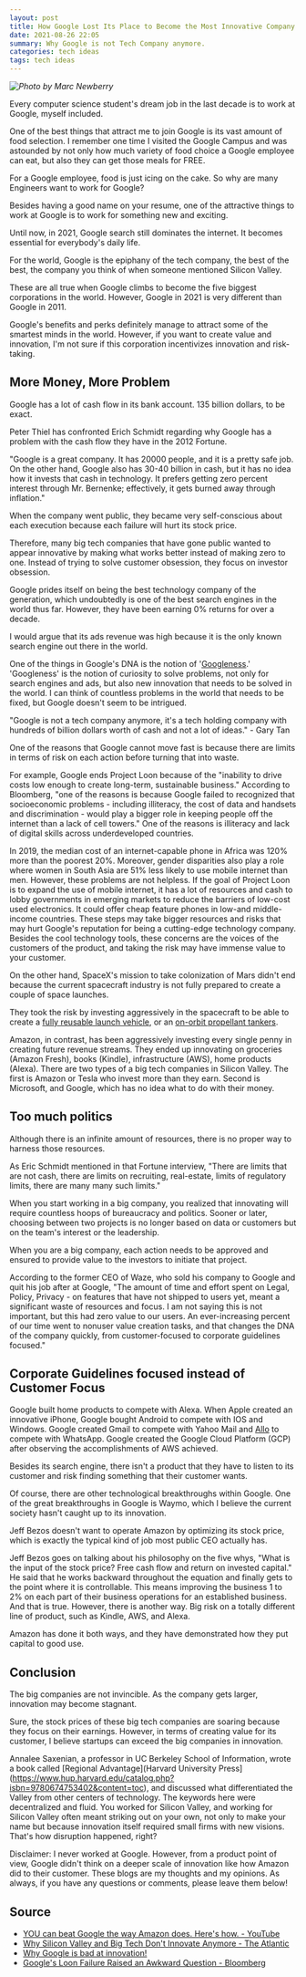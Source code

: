 ```yaml
---
layout: post
title: How Google Lost Its Place to Become the Most Innovative Company
date: 2021-08-26 22:05
summary: Why Google is not Tech Company anymore. 
categories: tech ideas
tags: tech ideas
---
```


_![Photo by Marc Newberry](https://images.unsplash.com/photo-1625768375325-ce6bdd4a2329?ixid=MnwxMjA3fDB8MHxwaG90by1wYWdlfHx8fGVufDB8fHx8&ixlib=rb-1.2.1&auto=format&fit=crop&w=800&q=80)_


Every computer science student's dream job in the last decade is to work at Google, myself included. 

One of the best things that attract me to join Google is its vast amount of food selection. I remember one time I visited the Google Campus and was astounded by not only how much variety of food choice a Google employee can eat, but also they can get those meals for FREE. 

For a Google employee, food is just icing on the cake. So why are many Engineers want to work for Google?

Besides having a good name on your resume, one of the attractive things to work at Google is to work for something new and exciting. 

Until now, in 2021, Google search still dominates the internet. It becomes essential for everybody's daily life. 

For the world, Google is the epiphany of the tech company, the best of the best, the company you think of when someone mentioned Silicon Valley.

These are all true when Google climbs to become the five biggest corporations in the world. However, Google in 2021 is very different than Google in 2011.

Google's benefits and perks definitely manage to attract some of the smartest minds in the world. However, if you want to create value and innovation, I'm not sure if this corporation incentivizes innovation and risk-taking. 

## More Money, More Problem
Google has a lot of cash flow in its bank account. 135 billion dollars, to be exact. 

Peter Thiel has confronted Erich Schmidt regarding why Google has a problem with the cash flow they have in the 2012 Fortune. 

"Google is a great company. It has 20000 people, and it is a pretty safe job. On the other hand, Google also has 30-40 billion in cash, but it has no idea how it invests that cash in technology. It prefers getting zero percent interest through Mr. Bernenke; effectively, it gets burned away through inflation."

When the company went public, they became very self-conscious about each execution because each failure will hurt its stock price.

Therefore, many big tech companies that have gone public wanted to appear innovative by making what works better instead of making zero to one. Instead of trying to solve customer obsession, they focus on investor obsession.

Google prides itself on being the best technology company of the generation, which undoubtedly is one of the best search engines in the world thus far. However, they have been earning 0% returns for over a decade.

I would argue that its ads revenue was high because it is the only known search engine out there in the world.

One of the things in Google's DNA is the notion of '[Googleness](https://meiert.com/en/blog/googliness/).' 'Googleness' is the notion of curiosity to solve problems, not only for search engines and ads, but also new innovation that needs to be solved in the world. I can think of countless problems in the world that needs to be fixed, but Google doesn't seem to be intrigued.

"Google is not a tech company anymore, it's a tech holding company with hundreds of billion dollars worth of cash and not a lot of ideas." - Gary Tan 

One of the reasons that Google cannot move fast is because there are limits in terms of risk on each action before turning that into waste. 

For example, Google ends Project Loon because of the "inability to drive costs low enough to create long-term, sustainable business." According to Bloomberg, "one of the reasons is because Google failed to recognized that socioeconomic problems - including illiteracy, the cost of data and handsets and discrimination - would play a bigger role in keeping people off the internet than a lack of cell towers." One of the reasons is illiteracy and lack of digital skills across underdeveloped countries. 

In 2019, the median cost of an internet-capable phone in Africa was 120% more than the poorest 20%. Moreover, gender disparities also play a role where women in South Asia are 51% less likely to use mobile internet than men. However, these problems are not helpless. If the goal of Project Loon is to expand the use of mobile internet, it has a lot of resources and cash to lobby governments in emerging markets to reduce the barriers of low-cost used electronics. It could offer cheap feature phones in low-and middle-income countries. These steps may take bigger resources and risks that may hurt Google's reputation for being a cutting-edge technology company. Besides the cool technology tools, these concerns are the voices of the customers of the product, and taking the risk may have immense value to your customer.

On the other hand, SpaceX's mission to take colonization of Mars didn't end because the current spacecraft industry is not fully prepared to create a couple of space launches. 

They took the risk by investing aggressively in the spacecraft to be able to create a [fully reusable launch vehicle](https://en.wikipedia.org/wiki/Reusable_launch_system), or an [on-orbit propellant tankers](https://en.wikipedia.org/wiki/Propellant_depot#Feasibility_of_propellant_depots).

Amazon, in contrast, has been aggressively investing every single penny in creating future revenue streams. They ended up innovating on groceries (Amazon Fresh), books (Kindle), infrastructure (AWS), home products (Alexa). There are two types of a big tech companies in Silicon Valley. The first is Amazon or Tesla who invest more than they earn. Second is Microsoft, and Google, which has no idea what to do with their money.

## Too much politics
Although there is an infinite amount of resources, there is no proper way to harness those resources.

As Eric Schmidt mentioned in that Fortune interview, "There are limits that are not cash, there are limits on recruiting, real-estate, limits of regulatory limits, there are many many such limits." 

When you start working in a big company, you realized that innovating will require countless hoops of bureaucracy and politics. Sooner or later, choosing between two projects is no longer based on data or customers but on the team's interest or the leadership.

When you are a big company, each action needs to be approved and ensured to provide value to the investors to initiate that project.

According to the former CEO of Waze, who sold his company to Google and quit his job after at Google, "The amount of time and effort spent on Legal, Policy, Privacy - on features that have not shipped to users yet, meant a significant waste of resources and focus. I am not saying this is not important, but this had zero value to our users. An ever-increasing percent of our time went to nonuser value creation tasks, and that changes the DNA of the company quickly, from customer-focused to corporate guidelines focused."
 


## Corporate Guidelines focused instead of Customer Focus
Google built home products to compete with Alexa. When Apple created an innovative iPhone, Google bought Android to compete with IOS and Windows. Google created Gmail to compete with Yahoo Mail and [Allo](https://allo.google.com/) to compete with WhatsApp. Google created the Google Cloud Platform (GCP) after observing the accomplishments of AWS achieved. 

Besides its search engine, there isn't a product that they have to listen to its customer and risk finding something that their customer wants.

Of course, there are other technological breakthroughs within Google. One of the great breakthroughs in Google is Waymo, which I believe the current society hasn't caught up to its innovation.

Jeff Bezos doesn't want to operate Amazon by optimizing its stock price, which is exactly the typical kind of job most public CEO actually has. 

Jeff Bezos goes on talking about his philosophy on the five whys, "What is the input of the stock price? Free cash flow and return on invested capital." He said that he works backward throughout the equation and finally gets to the point where it is controllable. This means improving the business 1 to 2% on each part of their business operations for an established business. And that is true. However, there is another way. Big risk on a totally different line of product, such as Kindle, AWS, and Alexa. 

Amazon has done it both ways, and they have demonstrated how they put capital to good use.

## Conclusion
The big companies are not invincible. As the company gets larger, innovation may become stagnant. 

Sure, the stock prices of these big tech companies are soaring because they focus on their earnings. However, in terms of creating value for its customer, I believe startups can exceed the big companies in innovation. 

Annalee Saxenian, a professor in UC Berkeley School of Information, wrote a book called [Regional Advantage](Harvard University Press](https://www.hup.harvard.edu/catalog.php?isbn=9780674753402&content=toc), and discussed what differentiated the Valley from other centers of technology. The keywords here were decentralized and fluid. You worked for Silicon Valley, and working for Silicon Valley often meant striking out on your own, not only to make your name but because innovation itself required small firms with new visions. That's how disruption happened, right?

Disclaimer: I never worked at Google. However, from a product point of view, Google didn't think on a deeper scale of innovation like how Amazon did to their customer. These blogs are my thoughts and my opinions. As always, if you have any questions or comments, please leave them below!

## Source
- [YOU can beat Google the way Amazon does. Here's how. - YouTube](https://www.youtube.com/watch?v=9Fq15k9QPv8)
- [Why Silicon Valley and Big Tech Don't Innovate Anymore - The Atlantic](https://www.theatlantic.com/technology/archive/2020/01/why-silicon-valley-and-big-tech-dont-innovate-anymore/604969/)
- [Why Google is bad at innovation!](https://medium.com/@pratikoswal88/why-google-is-bad-at-innovation-a52853f438dc)
- [Google's Loon Failure Raised an Awkward Question - Bloomberg](https://www.bloomberg.com/opinion/articles/2021-02-06/google-s-loon-failure-raised-an-awkward-question)
